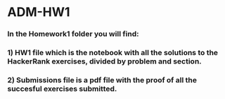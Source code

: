 # ADM-HW1
### In the Homework1 folder you will find:
### 1) HW1 file which is the notebook with all the solutions to the HackerRank exercises, divided by problem and section.
### 2) Submissions file is a pdf file with the proof of all the succesful exercises submitted.
